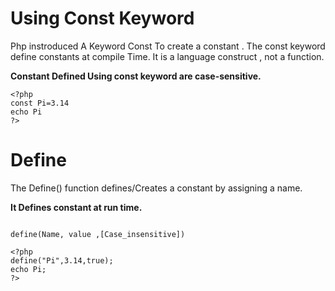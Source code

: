 # Using Const Keyword

Php instroduced A Keyword Const To create
a constant . The const keyword define constants at compile Time. It is a language construct , not a function.

**Constant Defined Using const keyword are case-sensitive.**

```Example
<?php 
const Pi=3.14
echo Pi
?>
```

# Define

The Define() function defines/Creates a constant by assigning a name.

**It Defines constant at run time.** 

``` Syntax:

define(Name, value ,[Case_insensitive])

```
``` Example
<?php 
define("Pi",3.14,true);
echo Pi;
?>
```
